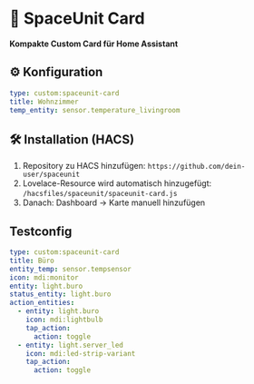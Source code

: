 
# 🌌 SpaceUnit Card

**Kompakte Custom Card für Home Assistant**

## ⚙️ Konfiguration

```yaml
type: custom:spaceunit-card
title: Wohnzimmer
temp_entity: sensor.temperature_livingroom
```

## 🛠️ Installation (HACS)

1. Repository zu HACS hinzufügen: `https://github.com/dein-user/spaceunit`
2. Lovelace-Resource wird automatisch hinzugefügt:
   `/hacsfiles/spaceunit/spaceunit-card.js`
3. Danach: Dashboard → Karte manuell hinzufügen



## Testconfig

```yaml
type: custom:spaceunit-card
title: Büro
entity_temp: sensor.tempsensor
icon: mdi:monitor
entity: light.buro
status_entity: light.buro
action_entities:
  - entity: light.buro
    icon: mdi:lightbulb
    tap_action:
      action: toggle
  - entity: light.server_led
    icon: mdi:led-strip-variant
    tap_action:
      action: toggle
```
